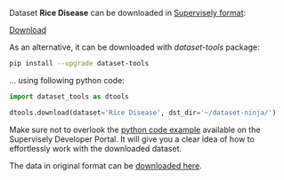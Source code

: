 Dataset **Rice Disease** can be downloaded in [Supervisely format](https://developer.supervisely.com/api-references/supervisely-annotation-json-format):

 [Download](https://assets.supervisely.com/supervisely-supervisely-assets-public/teams_storage/g/H/3j/wCGz1jorb8VZhlTWq1BC934xhYeEje0lwH9v7nD4I8HVGG8KG5ZfCr9KMwx9YNVJRGqiCP32qh7A9EXVhK8qRqrLw9eKPSSX5TiMt3moF8ix9iMe0ifCbEYMFr4Q.tar)

As an alternative, it can be downloaded with *dataset-tools* package:
``` bash
pip install --upgrade dataset-tools
```

... using following python code:
``` python
import dataset_tools as dtools

dtools.download(dataset='Rice Disease', dst_dir='~/dataset-ninja/')
```
Make sure not to overlook the [python code example](https://developer.supervisely.com/getting-started/python-sdk-tutorials/iterate-over-a-local-project) available on the Supervisely Developer Portal. It will give you a clear idea of how to effortlessly work with the downloaded dataset.

The data in original format can be [downloaded here](https://www.kaggle.com/datasets/nischallal/rice-disease-dataset/download?datasetVersionNumber=1).